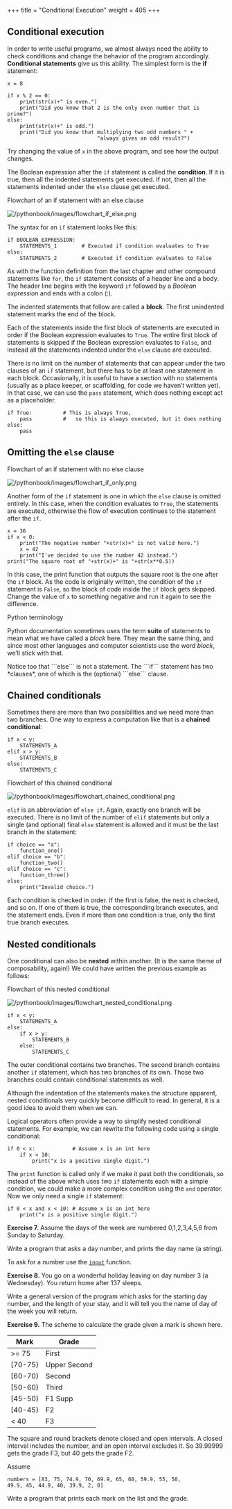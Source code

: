 +++
title = "Conditional Execution"
weight = 405
+++


## Conditional execution

In order to write useful programs, we almost always need the ability to check
conditions and change the behavior of the program accordingly. **Conditional
statements** give us this ability. The simplest form is the **if**
statement:

```
x = 8

if x % 2 == 0:
    print(str(x)+" is even.")
    print("Did you know that 2 is the only even number that is prime?")
else:
    print(str(x)+" is odd.")
    print("Did you know that multiplying two odd numbers " +
                             "always gives an odd result?")                          
```


Try changing the value of ```x``` in the above program, and see how the output changes.

The Boolean expression after the ```if``` statement is called the **condition**.
If it is true, then all the indented statements get executed. If not, then all
the statements indented under the ```else``` clause get executed.

Flowchart of an if statement with an else clause

<img alt="/pythonbook/images/flowchart_if_else.png" class="last" src="/pythonbook/images/flowchart_if_else.png" />

The syntax for an ```if``` statement looks like this:

```
if BOOLEAN EXPRESSION:
    STATEMENTS_1        # Executed if condition evaluates to True
else:
    STATEMENTS_2        # Executed if condition evaluates to False
```

As with the function definition from the last chapter and other compound
statements like ```for```, the ```if``` statement consists of a header line and a body. The header
line begins with the keyword ```if``` followed by a *Boolean expression* and ends with
a colon (:).

The indented statements that follow are called a **block**. The first
unindented statement marks the end of the block.

Each of the statements inside the first block of statements are executed in order if the Boolean
expression evaluates to ```True```. The entire first block of statements
is skipped if the Boolean expression evaluates to ```False```, and instead
all the statements indented under the ```else``` clause are executed.

There is no limit on the number of statements that can appear under the two clauses of an
```if``` statement, but there has to be at least one statement in each block.  Occasionally, it is useful
to have a section with no statements (usually as a place keeper, or scaffolding,
for code we haven&#8217;t written yet). In that case, we can use the ```pass``` statement, which
does nothing except act as a placeholder.


```
if True:          # This is always True,
    pass          #   so this is always executed, but it does nothing
else:
    pass
```

## Omitting the ```else``` clause

Flowchart of an if statement with no else clause

<img alt="/pythonbook/images/flowchart_if_only.png" class="last" src="/pythonbook/images/flowchart_if_only.png" />

Another form of the ```if``` statement is one in which the ```else``` clause is omitted entirely.
In this case, when the condition evaluates to ```True```, the statements are
executed, otherwise the flow of execution continues to the statement after the ```if```.

```
x = 36
if x < 0:
    print("The negative number "+str(x)+" is not valid here.")
    x = 42
    print("I've decided to use the number 42 instead.")
print("The square root of "+str(x)+" is "+str(x**0.5))
```

In this case, the print function that outputs the square root is the one after the ```if``` block.  As the code is originally written, the condition of the ```if``` statement is ```False```, so the block of code inside the ```if``` block gets skipped. Change the value of ```x``` to something negative and run it again to see the difference.

Python terminology

Python documentation sometimes uses the term **suite** of statements to mean what we
have called a *block* here. They mean the same thing, and since most other languages and
computer scientists use the word *block*, we&#8217;ll stick with that.

<p class="last">Notice too that ```else``` is not a statement.  The ```if``` statement has
two *clauses*, one of which is the (optional) ```else``` clause.

## Chained conditionals

Sometimes there are more than two possibilities and we need more than two
branches. One way to express a computation like that is a **chained
conditional**:

```
if x < y:
    STATEMENTS_A
elif x > y:
    STATEMENTS_B
else:
    STATEMENTS_C
```

Flowchart of this chained conditional

<img alt="/pythonbook/images/flowchart_chained_conditional.png" class="last" src="/pythonbook/images/flowchart_chained_conditional.png" />
</div>

```elif``` is an abbreviation of ```else if```. Again, exactly one branch will be
executed. There is no limit of the number of ```elif``` statements but only a
single (and optional) final ```else``` statement is allowed and it must be the last
branch in the statement:

```
if choice == "a":
    function_one()
elif choice == "b":
    function_two()
elif choice == "c":
    function_three()
else:
    print("Invalid choice.")
```

Each condition is checked in order. If the first is false, the next is checked,
and so on. If one of them is true, the corresponding branch executes, and the
statement ends. Even if more than one condition is true, only the first true
branch executes.

## Nested conditionals

One conditional can also be **nested** within another. (It is the same theme of
composability, again!)  We could have written
the previous example as follows:

Flowchart of this nested conditional

<img alt="/pythonbook/images/flowchart_nested_conditional.png" class="last" src="/pythonbook/images/flowchart_nested_conditional.png" />

```
if x < y:
    STATEMENTS_A
else:
    if x > y:
        STATEMENTS_B
    else:
        STATEMENTS_C
```

The outer conditional contains two branches.
The second branch contains another ```if``` statement, which
has two branches of its own. Those two branches could contain
conditional statements as well.

Although the indentation of the statements makes the structure apparent, nested
conditionals very quickly become difficult to read.  In general, it is a good
idea to avoid them when we can.

Logical operators often provide a way to simplify nested conditional
statements. For example, we can rewrite the following code using a single
conditional:

```
if 0 < x:            # Assume x is an int here
    if x < 10:
        print("x is a positive single digit.")
```

The ```print``` function is called only if we make it past both the
conditionals, so instead of the above which uses two ```if``` statements each with
a simple condition, we could make a more complex condition using the ```and``` operator.  Now we only
need a single ```if``` statement:


```
if 0 < x and x < 10: # Assume x is an int here
    print("x is a positive single digit.")
```

**Exercise 7.** Assume the days of the week are numbered 0,1,2,3,4,5,6 from Sunday to Saturday.

Write a program that asks a day number, and prints the day name (a string).

To ask for a number use the [```input```](https://docs.python.org/3/library/functions.html#input) function.

**Exercise 8.** You go on a wonderful holiday leaving on day number 3
(a Wednesday). You return home after 137 sleeps.

Write a general version of the program which asks for the starting day number, and the length of your stay, and it will tell you the name of day of the week you will return.


**Exercise 9.** The scheme to calculate the grade given a mark is shown here.

| Mark | Grade |
|------|-------|
| >= 75 | First |
| [70-75) | Upper Second|
| [60-70) | Second|
| [50-60) |Third|
| [45-50) |F1 Supp |
| [40-45) |F2 |
| < 40 | F3 |

The square and round brackets denote closed and open intervals. A closed interval includes the number, and an open interval excludes it. So 39.99999 gets the grade F3, but 40 gets the grade F2.

Assume

```
numbers = [83, 75, 74.9, 70, 69.9, 65, 60, 59.9, 55, 50,
49.9, 45, 44.9, 40, 39.9, 2, 0]
```
Write a program that prints each mark on the list and the grade.